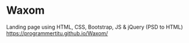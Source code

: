 # Waxom
Landing page using HTML, CSS, Bootstrap, JS &amp; jQuery (PSD to HTML)
https://programmertitu.github.io/Waxom/
